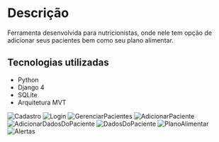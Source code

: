 # Descrição

Ferramenta desenvolvida para nutricionistas, onde nele tem opção de adicionar seus pacientes bem como seu plano alimentar. 

## Tecnologias utilizadas

- Python
- Django 4
- SQLite
- Arquitetura MVT

![Cadastro](https://user-images.githubusercontent.com/81371744/178342281-45b30987-1f19-4232-bcc3-b8bdb8b16992.PNG)
![Login](https://user-images.githubusercontent.com/81371744/178342350-873f4e72-9dcd-47d1-b372-896c2367f91a.PNG)
![GerenciarPacientes](https://user-images.githubusercontent.com/81371744/178342392-f36f7a32-cbb4-4d5b-8ba5-eb093884a6dc.PNG)
![AdicionarPaciente](https://user-images.githubusercontent.com/81371744/178342468-f1352fcd-d570-44b2-8d3c-f7e861c4f0c4.PNG)
![AdicionarDadosDoPaciente](https://user-images.githubusercontent.com/81371744/178342410-66d2a993-af2e-4d2c-8fa7-4595c35b0796.PNG)
![DadosDoPaciente](https://user-images.githubusercontent.com/81371744/178342433-c7953b12-5880-49ce-9679-64098ff29210.PNG)
![PlanoAlimentar](https://user-images.githubusercontent.com/81371744/178342597-5e5927a3-7e2b-45f1-a5cd-06cf6ab5493e.PNG)
![Alertas](https://user-images.githubusercontent.com/81371744/178342607-e36974da-d392-420b-9959-74a988d06c48.PNG)
